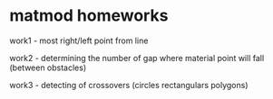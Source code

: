 # matmod homeworks
work1 - most right/left point from line

work2 - determining the number of gap where material point will fall
(between obstacles)

work3 - detecting of crossovers 
(circles rectangulars polygons)
